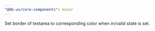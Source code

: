```yaml
---
"@db-ux/core-components": minor
---
```


Set border of textarea to corresponding color when in/valid state is set.
